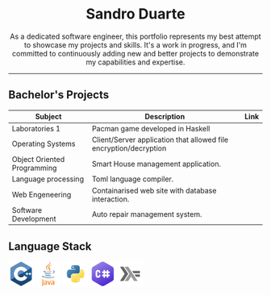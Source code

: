 <h1 align="center">Sandro Duarte</h1>


<p align="center">As a dedicated software engineer, this portfolio represents my best attempt to showcase my projects and skills. It's a work in progress, and I'm committed to continuously adding new and better projects to demonstrate my capabilities and expertise.</p>

----

## Bachelor's Projects

| Subject | Description | Link |
|---------|-------------|------|
| Laboratories 1 | Pacman game developed in Haskell | [](https://github.com/umli12021/grupo14) |
| Operating Systems  | Client/Server application that allowed file encryption/decryption | [](https://github.com/Duasandr/TP_SO_2122_sdstored) |
| Object Oriented Programming | Smart House management application. | [](https://github.com/Duasandr/TP_POO_2122) |
| Language processing  | Toml language compiler. | [](https://github.com/Duasandr/PL2023TP) |
| Web Engeneering | Containarised web site with database interaction.  | [](https://github.com/Duasandr/ENGWEB2023-Projeto) |
| Software Development | Auto repair management system.  | [](https://github.com/Duasandr/dss_tp_23_24) |

## Language Stack

[<img src="https://raw.githubusercontent.com/github/explore/main/topics/cpp/cpp.png" width="50">](https://en.wikipedia.org/wiki/C%2B%2B)
[<img src="https://raw.githubusercontent.com/github/explore/main/topics/java/java.png" width="50">](https://en.wikipedia.org/wiki/Java_(programming_language))
[<img src="https://raw.githubusercontent.com/github/explore/main/topics/python/python.png" width="50">](https://en.wikipedia.org/wiki/Python_(programming_language))
[<img src="https://raw.githubusercontent.com/github/explore/main/topics/csharp/csharp.png" width="50">](https://en.wikipedia.org/wiki/C_Sharp_(programming_language))
[<img src="https://raw.githubusercontent.com/github/explore/main/topics/haskell/haskell.png" width="50">](https://en.wikipedia.org/wiki/Haskell_(programming_language))



